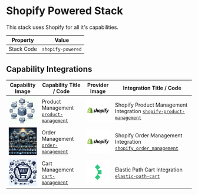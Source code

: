 # Shopify Powered Stack
This stack uses Shopify for all it's capabilities.

| Property | Value |
|----------|------|
| Stack Code | `shopify-powered` |

## Capability Integrations

| Capability Image | Capability Title / Code | Provider Image | Integration Title / Code |
|------------------|-------------------------|----------------|--------------------------|
| ![Product Management Capability Square Image](../../capability/product-management/images/product-management_square.png) | Product Management [`product-management`](../../capability/product-management) | ![Shopify Provider Square Image](../../provider/shopify/images/shopify_square.png) | Shopify Product Management Integration [`shopify-product-management`](../../integration/shopify-product-management) |
| ![Order Management Capability Square Image](../../capability/order-management/images/order-management_square.png) | Order Management [`order-management`](../../capability/order-management) | ![Shopify Provider Square Image](../../provider/shopify/images/shopify_square.png) | Shopify Order Management Integration [`shopify_order_management`](../../integration/shopify_order_management) |
| ![Cart Management Capability Square Image](../../capability/cart-management/images/cart-management_square.png) | Cart Management [`cart-management`](../../capability/cart-management) | ![Elastic Path Provider Square Image](../../provider/elastic-path/images/elastic-path_square.png) | Elastic Path Cart Integration [`elastic-path-cart`](../../integration/elastic-path-cart) |
